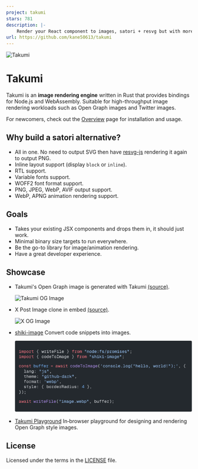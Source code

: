 ```yaml
---
project: takumi
stars: 781
description: |-
    Render your React component to images, satori + resvg but with more features.
url: https://github.com/kane50613/takumi
---
```


<img src="./assets/images/takumi.svg" alt="Takumi" width="64" />

# Takumi

Takumi is an **image rendering engine** written in Rust that provides bindings for Node.js and WebAssembly. Suitable for high-throughput image rendering workloads such as Open Graph images and Twitter images.

For newcomers, check out the [Overview](https://takumi.kane.tw/docs) page for installation and usage.

## Why build a satori alternative?

- All in one. No need to output SVG then have [resvg-js](https://github.com/thx/resvg-js) rendering it again to output PNG.
- Inline layout support (display `block` or `inline`).
- RTL support.
- Variable fonts support.
- WOFF2 font format support.
- PNG, JPEG, WebP, AVIF output support.
- WebP, APNG animation rendering support.

## Goals

- Takes your existing JSX components and drops them in, it should just work.
- Minimal binary size targets to run everywhere.
- Be the go-to library for image/animation rendering.
- Have a great developer experience.

## Showcase

- Takumi's Open Graph image is generated with Takumi [(source)](./example/twitter-images/components/og-image.tsx).

  ![Takumi OG Image](./example/twitter-images/output/og-image.png)

- X Post Image clone in embed [(source)](./example/twitter-images/components/x-post-image.tsx).

  ![X OG Image](./example/twitter-images/output/x-post-image.png)

- [shiki-image](https://github.com/pi0/shiki-image) Convert code snippets into images.

  ![Shiki Image Example](https://github.com/pi0/shiki-image/blob/main/test/.snapshot/image.webp)

- [Takumi Playground](https://takumi-playground.kapadiya.net/) In‑browser playground for designing and rendering Open Graph style images.

## License

Licensed under the terms in the [LICENSE](LICENSE) file.

